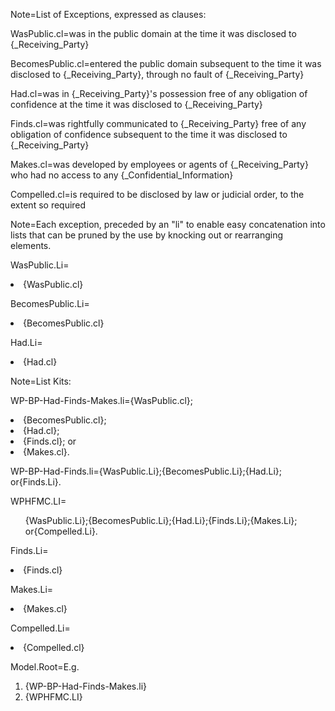 Note=List of Exceptions, expressed as clauses:

WasPublic.cl=was in the public domain at the time it was disclosed to {_Receiving_Party}

BecomesPublic.cl=entered the public domain subsequent to the time it was disclosed to {_Receiving_Party}, through no fault of {_Receiving_Party}

Had.cl=was in {_Receiving_Party}'s possession free of any obligation of confidence at the time it was disclosed to {_Receiving_Party}

Finds.cl=was rightfully communicated to {_Receiving_Party} free of any obligation of confidence subsequent to the time it was disclosed to {_Receiving_Party}

Makes.cl=was developed by employees or agents of {_Receiving_Party} who had no access to any {_Confidential_Information}

Compelled.cl=is required to be disclosed by law or judicial order, to the extent so required

Note=Each exception, preceded by an "li" to enable easy concatenation into lists that can be pruned by the use by knocking out or rearranging elements.
  
WasPublic.Li=<li>{WasPublic.cl}

BecomesPublic.Li=<li>{BecomesPublic.cl}

Had.Li=<li>{Had.cl}

Note=List Kits:

WP-BP-Had-Finds-Makes.li={WasPublic.cl};<li>{BecomesPublic.cl};<li>{Had.cl};<li>{Finds.cl}; or<li>{Makes.cl}.

WP-BP-Had-Finds.li={WasPublic.Li};{BecomesPublic.Li};{Had.Li}; or{Finds.Li}.

WPHFMC.LI=<ol>{WasPublic.Li};{BecomesPublic.Li};{Had.Li};{Finds.Li};{Makes.Li}; or{Compelled.Li}.</ol>


Finds.Li=<li>{Finds.cl}

Makes.Li=<li>{Makes.cl}

Compelled.Li=<li>{Compelled.cl}

Model.Root=E.g.<ol><li>{WP-BP-Had-Finds-Makes.li}<li>{WPHFMC.LI}</ol>
